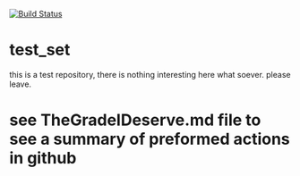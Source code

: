 [![Build Status](https://travis-ci.org/MWJMerkx/PCfB-github.svg?branch=master)](https://travis-ci.org/MWJMerkx/PCfB-github)

# test_set

this is a test repository, there is nothing interesting here what soever. 
please leave.

# see TheGradeIDeserve.md file to see a summary of preformed actions in github

